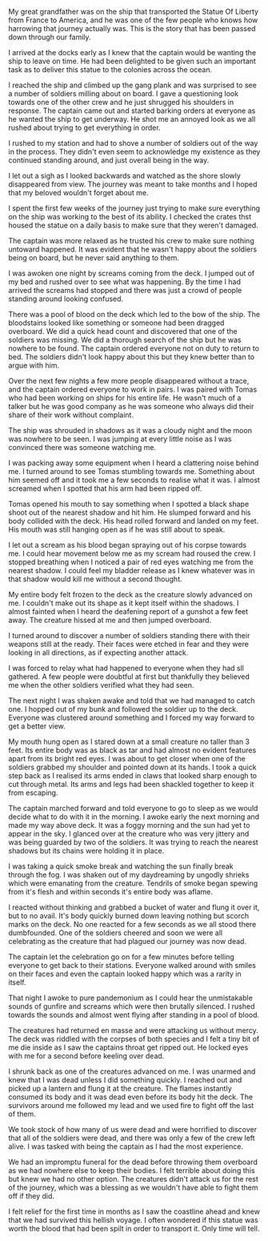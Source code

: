 My great grandfather was on the ship that transported the Statue Of Liberty from France to America, and he was one of the few people who knows how harrowing that journey actually was. This is the story that has been passed down through our family.

>>>>>>

I arrived at the docks early as I knew that the captain would be wanting the ship to leave on time. He had been delighted to be given such an important task as to deliver this statue to the colonies across the ocean.

I reached the ship and climbed up the gang plank and was surprised to see a number of soldiers milling about on board. I gave a questioning look towards one of the other crew and he just shrugged his shoulders in response. The captain came out and started barking orders at everyone as he wanted the ship to get underway. He shot me an annoyed look as we all rushed about trying to get everything in order.

I rushed to my station and had to shove a number of soldiers out of the way in the process. They didn't even seem to acknowledge my existence as they continued standing around, and just overall being in the way.

I let out a sigh as I looked backwards and watched as the shore slowly disappeared from view. The journey was meant to take months and I hoped that my beloved wouldn't forget about me.

I spent the first few weeks of the journey just trying to make sure everything on the ship was working to the best of its ability. I checked the crates thst housed the statue on a daily basis to make sure that they weren't damaged. 

The captain was more relaxed as he trusted his crew to make sure nothing untoward happened. It was evident that he wasn't happy about the soldiers being on board, but he never said anything to them.

I was awoken one night by screams coming from the deck. I jumped out of my bed and rushed over to see what was happening. By the time I had arrived the screams had stopped and there was just a crowd of people standing around looking confused.

There was a pool of blood on the deck which led to the bow of the ship. The bloodstains looked like something or someone had been dragged overboard. We did a quick head count and discovered that one of the soldiers was missing. We did a thorough search of the ship but he was nowhere to be found. The captain ordered everyone not on duty to return to bed. The soldiers didn't look happy about this but they knew better than to argue with him. 

Over the next few nights a few more people disappeared without a trace, and the captain ordered everyone to work in pairs. I was paired with Tomas who had been working on ships for his entire life. He wasn't much of a talker but he was good company as he was someone who always did their share of their work without complaint.

The ship was shrouded in shadows as it was a cloudy night and the moon was nowhere to be seen. I was jumping at every little noise as I was convinced there was someone watching me. 

I was packing away some equipment when I heard a clattering noise behind me. I turned around to see Tomas stumbling towards me. Something about him seemed off and it took me a few seconds to realise what it was. I almost screamed when I spotted that his arm had been ripped off.

Tomas opened his mouth to say something when I spotted a black shape shoot out of the nearest shadow and hit him. He slumped forward and his body collided with the deck. His head rolled forward and landed on my feet. His mouth was still hanging open as if he was still about to speak.

I let out a scream as his blood began spraying out of his corpse towards me. I could hear movement below me as my scream had roused the crew. I stopped breathing when I noticed a pair of red eyes watching me from the nearest shadow. I could feel my bladder release as I knew whatever was in that shadow would kill me without a second thought.

My entire body felt frozen to the deck as the creature slowly advanced on me. I couldn't make out its shape as it kept itself within the shadows. I almost fainted when I heard the deafening report of a gunshot a few feet away. The creature hissed at me and then jumped overboard.

I turned around to discover a number of soldiers standing there with their weapons still at the ready. Their faces were etched in fear and they were looking in all directions, as if expecting another attack.

I was forced to relay what had happened to everyone when they had sll gathered. A few people were doubtful at first but thankfully they believed me when the other soldiers verified what they had seen.

The next night I was shaken awake and told that we had managed to catch one. I hopped out of my bunk and followed the soldier up to the deck. Everyone was clustered around something and I forced my way forward to get a better view.

My mouth hung open as I stared down at a small creature no taller than 3 feet. Its entire body was as black as tar and had almost no evident features apart from its bright red eyes. I was about to get closer when one of the soldiers grabbed my shoulder and pointed down at its hands. I took a quick step back as I realised its arms ended in claws that looked sharp enough to cut through metal. Its arms and legs had been shackled together to keep it from escaping.

The captain marched forward and told everyone to go to sleep as we would decide what to do with it in the morning. I awoke early the next morning and made my way above deck. It was a foggy morning and the sun had yet to appear in the sky. I glanced over at the creature who was very jittery and was being guarded by two of the soldiers. It was trying to reach the nearest shadows but its chains were holding it in place.

I was taking a quick smoke break and watching the sun finally break through the fog. I was shaken out of my daydreaming by ungodly shrieks which were emanating from the creature. Tendrils of smoke began spewing from it's flesh and within seconds it's entire body was aflame.

I reacted without thinking and grabbed a bucket of water and flung it over it, but to no avail. It's body quickly burned down leaving nothing but scorch marks on the deck. No one reacted for a few seconds as we all stood there dumbfounded. One of the soldiers cheered and soon we were all celebrating as the creature that had plagued our journey was now dead.

The captain let the celebration go on for a few minutes before telling everyone to get back to their stations. Everyone walked around with smiles on their faces and even the captain looked happy which was a rarity in itself.

That night I awoke to pure pandemonium as I could hear the unmistakable sounds of gunfire and screams which were then brutally silenced. I rushed towards the sounds and almost went flying after standing in a pool of blood. 

The creatures had returned en masse and were attacking us without mercy. The deck was riddled with the corpses of both species and I felt a tiny bit of me die inside as I saw the captains throat get ripped out. He locked eyes with me for a second before keeling over dead.

I shrunk back as one of the creatures advanced on me. I was unarmed and knew that I was dead unless I did something quickly. I reached out and picked up a lantern and flung it at the creature. The flames instantly consumed its body and it was dead even before its body hit the deck. The survivors around me followed my lead and we used fire to fight off the last of them.

We took stock of how many of us were dead and were horrified to discover that all of the soldiers were dead, and there was only a few of the crew left alive. I was tasked with being the captain as I had the most experience. 

We had an impromptu funeral for the dead before throwing them overboard as we had nowhere else to keep their bodies. I felt terrible about doing this but knew we had no other option. The creatures didn't attack us for the rest of the journey, which was a blessing as we wouldn't have able to fight them off if they did.

I felt relief for the first time in months as I saw the coastline ahead and knew that we had survived this hellish voyage. I often wondered if this statue was worth the blood that had been spilt in order to transport it. Only time will tell.